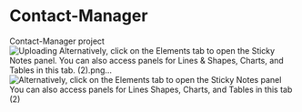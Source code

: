 # Contact-Manager
Contact-Manager project
![Uploading Alternatively, click on the Elements tab to open the Sticky Notes panel. You can also access panels for Lines & Shapes, Charts, and Tables in this tab. (2).png…]()
![Alternatively, click on the Elements tab to open the Sticky Notes panel  You can also access panels for Lines   Shapes, Charts, and Tables in this tab  (2)](https://github.com/user-attachments/assets/547fa774-7fd4-4e6a-be79-7239c1dfedde)
